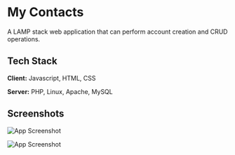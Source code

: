
# My Contacts

A LAMP stack web application that can perform account creation and CRUD operations.


## Tech Stack

**Client:** Javascript, HTML, CSS

**Server:** PHP, Linux, Apache, MySQL


## Screenshots

![App Screenshot](https://i.ibb.co/Pwwn2Wc/Screenshot1.png)

![App Screenshot](https://i.ibb.co/tzxNkTg/Screenshot2.png)

